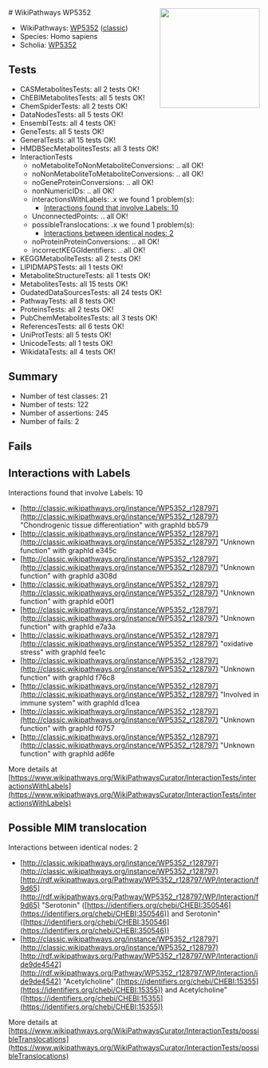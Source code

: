 <img style="float: right; width: 200px" src="https://upload.wikimedia.org/wikipedia/commons/thumb/8/83/Wplogo_with_text_500.png/640px-Wplogo_with_text_500.png" />
# WikiPathways WP5352

* WikiPathways: [WP5352](https://wikipathways.org/pathways/WP5352) ([classic](https://classic.wikipathways.org/instance/WP5352))
* Species: Homo sapiens
* Scholia: [WP5352](https://scholia.toolforge.org/wikipathways/WP5352)
## Tests
* CASMetabolitesTests: all 2 tests OK!
* ChEBIMetabolitesTests: all 5 tests OK!
* ChemSpiderTests: all 2 tests OK!
* DataNodesTests: all 5 tests OK!
* EnsemblTests: all 4 tests OK!
* GeneTests: all 5 tests OK!
* GeneralTests: all 15 tests OK!
* HMDBSecMetabolitesTests: all 3 tests OK!
* InteractionTests
    * noMetaboliteToNonMetaboliteConversions: .. all OK!
    * noNonMetaboliteToMetaboliteConversions: .. all OK!
    * noGeneProteinConversions: .. all OK!
    * nonNumericIDs: .. all OK!
    * interactionsWithLabels: .x we found 1 problem(s):
        * [Interactions found that involve Labels: 10](#fe97a8b8)
    * UnconnectedPoints: .. all OK!
    * possibleTranslocations: .x we found 1 problem(s):
        * [Interactions between identical nodes: 2](#1c118207)
    * noProteinProteinConversions: .. all OK!
    * incorrectKEGGIdentifiers: .. all OK!
* KEGGMetaboliteTests: all 2 tests OK!
* LIPIDMAPSTests: all 1 tests OK!
* MetaboliteStructureTests: all 1 tests OK!
* MetabolitesTests: all 15 tests OK!
* OudatedDataSourcesTests: all 24 tests OK!
* PathwayTests: all 8 tests OK!
* ProteinsTests: all 2 tests OK!
* PubChemMetabolitesTests: all 3 tests OK!
* ReferencesTests: all 6 tests OK!
* UniProtTests: all 5 tests OK!
* UnicodeTests: all 1 tests OK!
* WikidataTests: all 4 tests OK!


## Summary

* Number of test classes: 21
* Number of tests: 122
* Number of assertions: 245
* Number of fails: 2

## Fails

<a name="fe97a8b8" />

## Interactions with Labels

Interactions found that involve Labels: 10

* [http://classic.wikipathways.org/instance/WP5352_r128797](http://classic.wikipathways.org/instance/WP5352_r128797) "Chondrogenic tissue 
differentiation" with graphId bb579
* [http://classic.wikipathways.org/instance/WP5352_r128797](http://classic.wikipathways.org/instance/WP5352_r128797) "Unknown function" with graphId e345c
* [http://classic.wikipathways.org/instance/WP5352_r128797](http://classic.wikipathways.org/instance/WP5352_r128797) "Unknown function" with graphId a308d
* [http://classic.wikipathways.org/instance/WP5352_r128797](http://classic.wikipathways.org/instance/WP5352_r128797) "Unknown function" with graphId e00f1
* [http://classic.wikipathways.org/instance/WP5352_r128797](http://classic.wikipathways.org/instance/WP5352_r128797) "Unknown function" with graphId e7a3a
* [http://classic.wikipathways.org/instance/WP5352_r128797](http://classic.wikipathways.org/instance/WP5352_r128797) "oxidative
stress" with graphId fee1c
* [http://classic.wikipathways.org/instance/WP5352_r128797](http://classic.wikipathways.org/instance/WP5352_r128797) "Unknown function" with graphId f76c8
* [http://classic.wikipathways.org/instance/WP5352_r128797](http://classic.wikipathways.org/instance/WP5352_r128797) "Involved in
immune system" with graphId d1cea
* [http://classic.wikipathways.org/instance/WP5352_r128797](http://classic.wikipathways.org/instance/WP5352_r128797) "Unknown function" with graphId f0757
* [http://classic.wikipathways.org/instance/WP5352_r128797](http://classic.wikipathways.org/instance/WP5352_r128797) "Unknown function" with graphId ad6fe


More details at [https://www.wikipathways.org/WikiPathwaysCurator/InteractionTests/interactionsWithLabels](https://www.wikipathways.org/WikiPathwaysCurator/InteractionTests/interactionsWithLabels)

<a name="1c118207" />

## Possible MIM translocation

Interactions between identical nodes: 2

* [http://classic.wikipathways.org/instance/WP5352_r128797](http://classic.wikipathways.org/instance/WP5352_r128797) [http://rdf.wikipathways.org/Pathway/WP5352_r128797/WP/Interaction/f9d65](http://rdf.wikipathways.org/Pathway/WP5352_r128797/WP/Interaction/f9d65) "Serotonin" ([https://identifiers.org/chebi/CHEBI:350546](https://identifiers.org/chebi/CHEBI:350546)) and 
Serotonin" ([https://identifiers.org/chebi/CHEBI:350546](https://identifiers.org/chebi/CHEBI:350546))
* [http://classic.wikipathways.org/instance/WP5352_r128797](http://classic.wikipathways.org/instance/WP5352_r128797) [http://rdf.wikipathways.org/Pathway/WP5352_r128797/WP/Interaction/ide9de4542](http://rdf.wikipathways.org/Pathway/WP5352_r128797/WP/Interaction/ide9de4542) "Acetylcholine" ([https://identifiers.org/chebi/CHEBI:15355](https://identifiers.org/chebi/CHEBI:15355)) and 
Acetylcholine" ([https://identifiers.org/chebi/CHEBI:15355](https://identifiers.org/chebi/CHEBI:15355))


More details at [https://www.wikipathways.org/WikiPathwaysCurator/InteractionTests/possibleTranslocations](https://www.wikipathways.org/WikiPathwaysCurator/InteractionTests/possibleTranslocations)

